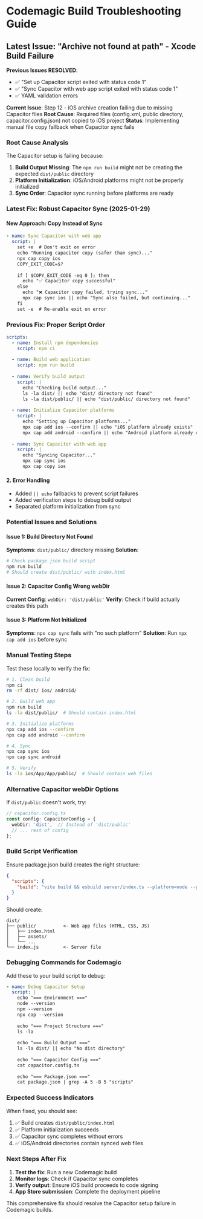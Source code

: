 # Codemagic Build Troubleshooting Guide

## Latest Issue: "Archive not found at path" - Xcode Build Failure

**Previous Issues RESOLVED**:
- ✅ "Set up Capacitor script exited with status code 1" 
- ✅ "Sync Capacitor with web app script exited with status code 1"
- ✅ YAML validation errors

**Current Issue**: Step 12 - iOS archive creation failing due to missing Capacitor files
**Root Cause**: Required files (config.xml, public directory, capacitor.config.json) not copied to iOS project
**Status**: Implementing manual file copy fallback when Capacitor sync fails

### Root Cause Analysis

The Capacitor setup is failing because:

1. **Build Output Missing**: The `npm run build` might not be creating the expected `dist/public` directory
2. **Platform Initialization**: iOS/Android platforms might not be properly initialized
3. **Sync Order**: Capacitor sync running before platforms are ready

### Latest Fix: Robust Capacitor Sync (2025-01-29)

#### New Approach: Copy Instead of Sync
```yaml
- name: Sync Capacitor with web app
  script: |
    set +e  # Don't exit on error
    echo "Running capacitor copy (safer than sync)..."
    npx cap copy ios
    COPY_EXIT_CODE=$?
    
    if [ $COPY_EXIT_CODE -eq 0 ]; then
      echo "✅ Capacitor copy successful"
    else
      echo "❌ Capacitor copy failed, trying sync..."
      npx cap sync ios || echo "Sync also failed, but continuing..."
    fi
    set -e  # Re-enable exit on error
```

### Previous Fix: Proper Script Order
```yaml
scripts:
  - name: Install npm dependencies
    script: npm ci
  
  - name: Build web application
    script: npm run build
  
  - name: Verify build output
    script: |
      echo "Checking build output..."
      ls -la dist/ || echo "dist/ directory not found"
      ls -la dist/public/ || echo "dist/public/ directory not found"
  
  - name: Initialize Capacitor platforms
    script: |
      echo "Setting up Capacitor platforms..."
      npx cap add ios --confirm || echo "iOS platform already exists"
      npx cap add android --confirm || echo "Android platform already exists"
  
  - name: Sync Capacitor with web app
    script: |
      echo "Syncing Capacitor..."
      npx cap sync ios
      npx cap copy ios
```

#### 2. Error Handling
- Added `|| echo` fallbacks to prevent script failures
- Added verification steps to debug build output
- Separated platform initialization from sync

### Potential Issues and Solutions

#### Issue 1: Build Directory Not Found
**Symptoms**: `dist/public/` directory missing
**Solution**: 
```bash
# Check package.json build script
npm run build
# Should create dist/public/ with index.html
```

#### Issue 2: Capacitor Config Wrong webDir
**Current Config**: `webDir: 'dist/public'`
**Verify**: Check if build actually creates this path

#### Issue 3: Platform Not Initialized
**Symptoms**: `npx cap sync` fails with "no such platform"
**Solution**: Run `npx cap add ios` before sync

### Manual Testing Steps

Test these locally to verify the fix:

```bash
# 1. Clean build
npm ci
rm -rf dist/ ios/ android/

# 2. Build web app
npm run build
ls -la dist/public/  # Should contain index.html

# 3. Initialize platforms
npx cap add ios --confirm
npx cap add android --confirm

# 4. Sync
npx cap sync ios
npx cap sync android

# 5. Verify
ls -la ios/App/App/public/  # Should contain web files
```

### Alternative Capacitor webDir Options

If `dist/public` doesn't work, try:

```typescript
// capacitor.config.ts
const config: CapacitorConfig = {
  webDir: 'dist',  // Instead of 'dist/public'
  // ... rest of config
};
```

### Build Script Verification

Ensure package.json build creates the right structure:

```json
{
  "scripts": {
    "build": "vite build && esbuild server/index.ts --platform=node --packages=external --bundle --format=esm --outdir=dist"
  }
}
```

Should create:
```
dist/
├── public/          <- Web app files (HTML, CSS, JS)
│   ├── index.html
│   ├── assets/
│   └── ...
└── index.js         <- Server file
```

### Debugging Commands for Codemagic

Add these to your build script to debug:

```yaml
- name: Debug Capacitor Setup
  script: |
    echo "=== Environment ==="
    node --version
    npm --version
    npx cap --version
    
    echo "=== Project Structure ==="
    ls -la
    
    echo "=== Build Output ==="
    ls -la dist/ || echo "No dist directory"
    
    echo "=== Capacitor Config ==="
    cat capacitor.config.ts
    
    echo "=== Package.json ==="
    cat package.json | grep -A 5 -B 5 "scripts"
```

### Expected Success Indicators

When fixed, you should see:
1. ✅ Build creates `dist/public/index.html`
2. ✅ Platform initialization succeeds
3. ✅ Capacitor sync completes without errors
4. ✅ iOS/Android directories contain synced web files

### Next Steps After Fix

1. **Test the fix**: Run a new Codemagic build
2. **Monitor logs**: Check if Capacitor sync completes
3. **Verify output**: Ensure iOS build proceeds to code signing
4. **App Store submission**: Complete the deployment pipeline

This comprehensive fix should resolve the Capacitor setup failure in Codemagic builds.